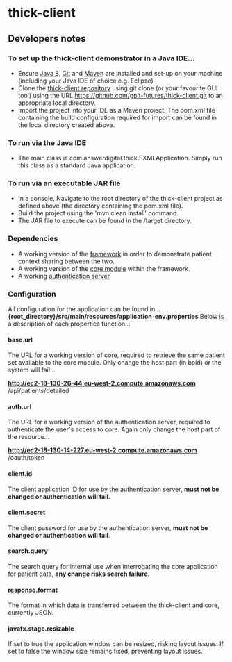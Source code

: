 
# thick-client
## Developers notes
### To set up the thick-client demonstrator in a Java IDE...
- Ensure [Java 8](http://www.oracle.com/technetwork/java/javase/downloads/index.html), [Git](https://git-scm.com/downloads) and [Maven](https://maven.apache.org/download.cgi) are installed and set-up on your machine (including your Java IDE of choice e.g. Eclipse)
 - Clone the [thick-client repository](https://github.com/gpit-futures/thick-client.git) using git clone (or your favourite GUI tool) using the URL https://github.com/gpit-futures/thick-client.git to an appropriate local directory.
 - Import the project into your IDE as a Maven project.  The pom.xml file containing the build configuration required for import can be found in the local directory created above.
### To run via the Java IDE
 - The main class is com.answerdigital.thick.FXMLApplication.  Simply run this class as a standard Java application.
 ### To run via an executable JAR file
 - In a console, Navigate to the root directory of the thick-client project as defined above (the directory containing the pom.xml file).
 - Build the project using the 'mvn clean install' command.
 - The JAR file to execute can be found in the /target directory.
### Dependencies
- A working version of the [framework](https://github.com/gpit-futures/frame) in order to demonstrate patient context sharing between the two.
- A working version of the [core module](https://github.com/gpit-futures/pulse) within the framework.
- A working [authentication server](https://github.com/gpit-futures/auth-server)
### Configuration
All configuration for the application can be found in... **{root_directory}/src/main/resources/application-env.properties**
Below is a description of each properties function...

#### base.url
The URL for a working version of core, required to retrieve the same patient set available to the core module.  Only change the host part (in bold) or the system will fail...

**http://ec2-18-130-26-44.eu-west-2.compute.amazonaws.com** /api/patients/detailed
#### auth.url
The URL for a working version of the authentication server, required to authenticate the user's access to core.  Again only change the host part of the resource...

**http://ec2-18-130-14-227.eu-west-2.compute.amazonaws.com** /oauth/token

#### client.id
The client application ID for use by the authentication server, **must not be changed or authentication will fail**.
#### client.secret
The client password for use by the authentication server, **must not be changed or authentication will fail**.
#### search.query
The search query for internal use when interrogating the core application for patient data, **any change risks search failure**.
#### response.format
The format in which data is transferred between the thick-client and core, currently JSON.
#### javafx.stage.resizable
If set to true the application window can be resized, risking layout issues.  If set to false the window size remains fixed, preventing layout issues.
